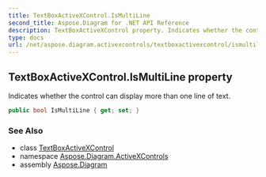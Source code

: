```yaml
---
title: TextBoxActiveXControl.IsMultiLine
second_title: Aspose.Diagram for .NET API Reference
description: TextBoxActiveXControl property. Indicates whether the control can display more than one line of text
type: docs
url: /net/aspose.diagram.activexcontrols/textboxactivexcontrol/ismultiline/
---
```

## TextBoxActiveXControl.IsMultiLine property

Indicates whether the control can display more than one line of text.

```csharp
public bool IsMultiLine { get; set; }
```

### See Also

* class [TextBoxActiveXControl](../)
* namespace [Aspose.Diagram.ActiveXControls](../../textboxactivexcontrol/)
* assembly [Aspose.Diagram](../../../)


